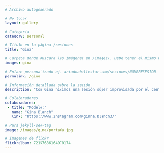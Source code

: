 ```yaml
---
# Archivo autogenerado

# No tocar
layout: gallery

# Categoria
category: personal

# Título en la página /sesiones
title: "Gina"

# Carpeta donde buscará las imágenes en /images/. Debe tener el mismo nombre y sin espacios
images: gina

# Enlace personalizado ej: ariadnaballestar.com/sesiones/NOMBRESESION
permalink: /gina

# Información detallada sobre la sesión
description: "Con Gina hicimos una sesión súper improvisada por el centro de Barcelona. En cuestión de horas lo organizamos todo y salimos a hacer unas fotitos. ¡Fue genial y espero poder repetir pronto con ella!"

# Colaboradores
colaboradores:
 - title: "Modelo:"
   name: "Gina Blanch"
   link: "https://www.instagram.com/ginna.blanch3/"

# Para jekyll-seo-tag
image: /images/gina/portada.jpg

# Imagenes de flickr
flickralbum: 72157686164970174
---
```

